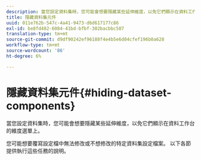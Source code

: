 ```yaml
---
description: 當您設定資料集時，您可能會想要隱藏某些延伸維度，以免它們顯示在資料工作台的維度選單上。
title: 隱藏資料集元件
uuid: 011e762b-547c-4a41-9473-d6d617177c86
exl-id: be8fd482-6084-41bd-bfbf-302bacbbc587
translation-type: tm+mt
source-git-commit: d9df90242ef96188f4e4b5e6d04cfef196b0a628
workflow-type: tm+mt
source-wordcount: '86'
ht-degree: 6%

---
```


# 隱藏資料集元件{#hiding-dataset-components}

當您設定資料集時，您可能會想要隱藏某些延伸維度，以免它們顯示在資料工作台的維度選單上。

您可能想要覆寫設定檔中無法修改或不想修改的特定資料集設定檔案。 以下各節提供執行這些任務的說明。
